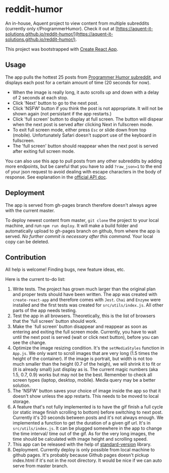# reddit-humor		 

An in-house, Aquent project to view content from multiple subreddits (currently only r/ProgrammerHumor). Check it out at [https://aquent-it-solutions.github.io/reddit-humor/](https://aquent-it-solutions.github.io/reddit-humor/).

This project was bootstrapped with [Create React App](https://github.com/facebookincubator/create-react-app).
## Usage
The app pulls the hottest 25 posts from [Programmer Humor subreddit](https://www.reddit.com/r/ProgrammerHumor/hot/), and displays each post for a certain amount of time (20 seconds for now).

* When the image is really long, it auto scrolls up and down with a delay of 2 seconds at each stop.
* Click 'Next' button to go to the next post.
* Click 'NSFW' button if you think the post is not appropriate. It will not be shown again (not persistant if the app restarts.)
* Click 'full screen' button to display at full screen. The button will dispear when the next post is served after clicking Next in fullscreen mode.
* To exit full screen mode, either press `Esc` or slide down from top (mobile). Unfortunately Safari doesn't support use of the keyboard in fullscreen.
* The 'full screen' button should reappear when the next post is served after exiting full screen mode.

You can also use this app to pull posts from any other subreddits by adding more endpoints, but be careful that you have to add `?raw_json=1` to the end of your json request to avoid dealing with escape characters in the body of response. See explanation in the [official API doc](https://www.reddit.com/dev/api/#response_body_encoding).

## Deployment
The app is served from gh-pages branch therefore doesn't always agree with the current master.

To deploy newest content from master, `git clone` the project to your local machine, and run `npm run deploy`. It will make a build folder and automatically upload to gh-pages branch on github, from where the app is served. *No further commit is necessary after this command.* Your local copy can be deleted.

## Contribution
All help is welcome! Finding bugs, new feature ideas, etc.

Here is the current to-do list:
1. Write tests. The project has grown much larger than the original plan and proper tests should have been written. The app was created with `create-react-app` and therefore comes with `Jest`. `Chai` and `Enzyme` were installed and the first tests was created for `src/utils/index.js`. All other parts of the app needs testing.
2. Test the app in all browsers. Theoretically, this is the list of browsers that the 'full screen' button should work.
3. Make the `full screen' button disappear and reappear as soon as entering and exiting the full screen mode. Currently, you have to wait until the next post is served (wait or click next button), before you can see the change.
4. Optimize the image resizing condition. It's the `setMediaStyles` function in `App.js`. We only want to scroll images that are very long (1.5 times the height of the container). If the image is portrait, but width is not too much smaller than the height (0.7 of the heigh), we will shrink it to fit or (it is already small) just display as is. The current magic numbers (aka 1.5, 0.7, 0.9) works but may not be the best. Remember to check all screen types (laptop, desktop, mobile). Media query may be a better solution.
5. The 'NSFW' button saves your choice of image inside the app so that it doesn't show unless the app restarts. This needs to be moved to local storage.
6. A feature that's not fully implemented is to have the gif finish a full cycle (or static image finish scrolling to bottom) before switching to next post. Currently it's 20 seconds between posts and it's not always enough. We implemented a function to get the duration of a given gif url. It's in `src/utils/index.js`. It can be plugged somewhere in the app to change the time interval/ time out of the gif. As for the very long images, the time should be calculated with image height and scrolling speed.
7. This app can be released with the help of [standard-version](https://www.npmjs.com/package/standard-version) library.
7. Deployment. Currently deploy is only possible from local machine to github pages. It's probably because Github pages doesn't pickup index.html if it's not in the root directory. It would be nice if we can auto serve from master branch.

